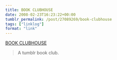```yaml
---
title: BOOK CLUBHOUSE
date: 2008-02-23T16:23:22+00:00
tumblr_permalink: /post/27089269/book-clubhouse
tags: ["linklog"]
format: "link"
---
```


[BOOK CLUBHOUSE][1]

> A tumblr book club.

[1]: http://bookclub.tumblr.com/
